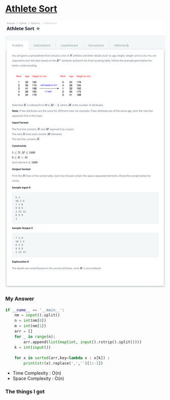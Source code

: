 # [Athlete Sort](https://www.hackerrank.com/challenges/python-sort-sort/problem)

![image](Problem.png)



### My Answer

```python
if __name__ == '__main__':
    nm = input().split()
    n = int(nm[0])
    m = int(nm[1])
    arr = []
    for _ in range(n):
        arr.append(list(map(int, input().rstrip().split())))
    k = int(input())

    for x in sorted(arr,key=lambda x : x[k]) : 
        print(str(x).replace(',','')[1:-1])
```

* Time Complexity : O(n)
* Space Complexity : O(n)



### The things I got
